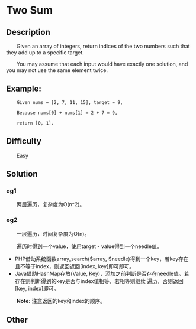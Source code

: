 # Two Sum

## Description

&emsp;&emsp;Given an array of integers, return indices of the two numbers such that they add up to a specific target.

&emsp;&emsp;You may assume that each input would have exactly one solution, and you may not use the same element twice.

## Example:

``` 
    Given nums = [2, 7, 11, 15], target = 9,
    
    Because nums[0] + nums[1] = 2 + 7 = 9,
    
    return [0, 1].
```

## Difficulty

&emsp;&emsp;Easy

## Solution

### eg1

&emsp;&emsp;两层遍历，复杂度为O\(n^2\)。

### eg2

&emsp;&emsp;一层遍历，时间复杂度为O\(n\)。

&emsp;&emsp;遍历时得到一个value，使用target \- value得到一个needle值。

- PHP借助系统函数array_search\($array, $needle\)得到一个key，若key存在且不等于index，则返回返回\[index\, key\]即可即可。
- Java借助HashMap存放\(Value\, Key\)，添加之前判断是否存在needle值。若存在则判断得到的key是否与index值相等，若相等则继续
遍历，否则返回\[key\, index\]即可。

&emsp;&emsp;**Note:** 注意返回的key和index的顺序。

## Other

